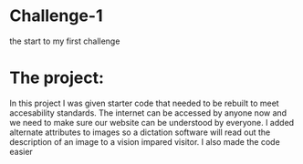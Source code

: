 # Challenge-1
the start to my first challenge

<h1> The project: </h1>
<p> In this project I was given starter code that needed to be rebuilt to meet accesability standards. The internet can be accessed by anyone now and we need to make sure our website can be understood by everyone. I added alternate attributes to images so a dictation software will read out the description of an image to a vision impared visitor. I also made the code easier
